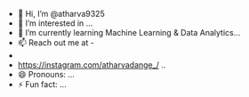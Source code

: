 - 👋 Hi, I’m @atharva9325
- 👀 I’m interested in ...
- 🌱 I’m currently learning Machine Learning & Data Analytics...
- 📫 Reach out me at -
-
- https://instagram.com/atharvadange_/ ..
- 😄 Pronouns: ...
- ⚡ Fun fact: ...

<!---
atharva9325/atharva9325 is a ✨ special ✨ repository because its `README.md` (this file) appears on your GitHub profile.
You can click the Preview link to take a look at your changes.
--->
